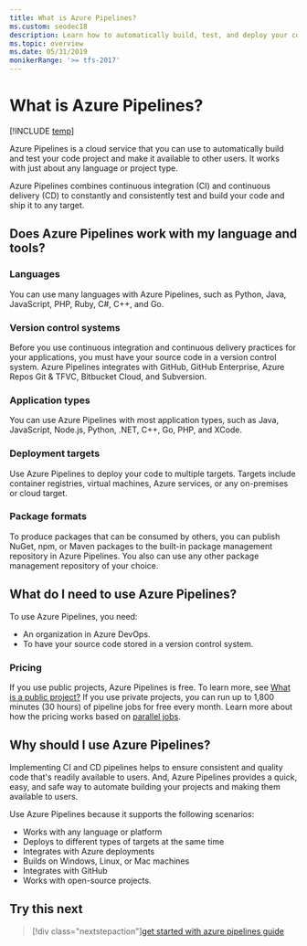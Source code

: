 ```yaml
---
title: What is Azure Pipelines?
ms.custom: seodec18
description: Learn how to automatically build, test, and deploy your code with Azure Pipelines
ms.topic: overview
ms.date: 05/31/2019
monikerRange: '>= tfs-2017'
---
```


# What is Azure Pipelines?

[!INCLUDE [temp](../../includes/version-tfs-2017-through-vsts.md)]

Azure Pipelines is a cloud service that you can use to automatically
build and test your code project and make it available to other users.
It works with just about any language or project type.

Azure Pipelines combines continuous integration (CI) and continuous
delivery (CD) to constantly and consistently test and build your code
and ship it to any target.

## Does Azure Pipelines work with my language and tools?

### Languages

You can use many languages with Azure Pipelines, such as Python, Java, JavaScript, PHP, Ruby, C#, C++, and Go.

### Version control systems

Before you use continuous integration and continuous delivery practices for your applications, you must have your source code in a version control system. Azure Pipelines integrates with GitHub, GitHub Enterprise, Azure Repos Git & TFVC, Bitbucket Cloud, and Subversion.

### Application types

You can use Azure Pipelines with most application types, such as Java, JavaScript, Node.js, Python, .NET, C++, Go, PHP, and XCode.

### Deployment targets

Use Azure Pipelines to deploy your code to multiple targets. Targets include container registries, virtual machines, Azure services, or any on-premises or cloud target.

### Package formats

To produce packages that can be consumed by others, you can publish NuGet, npm, or Maven packages to the built-in package management repository in Azure Pipelines. You also can use any other package management repository of your choice.

## What do I need to use Azure Pipelines?

To use Azure Pipelines, you need:

* An organization in Azure DevOps.
* To have your source code stored in a version control system.

### Pricing

If you use public projects, Azure Pipelines is free. To learn more, see [What is a public project?](../../organizations/public/about-public-projects.md)
If you use private projects, you can run up to 1,800 minutes (30 hours) of pipeline jobs for free every month.
Learn more about how the pricing works based on [parallel jobs](../licensing/concurrent-jobs.md).

## Why should I use Azure Pipelines?

Implementing CI and CD pipelines helps to ensure consistent and quality code that's readily available to users.
And, Azure Pipelines provides a quick, easy, and safe way to automate building your projects and making them available to users.

Use Azure Pipelines because it supports the following scenarios:

* Works with any language or platform
* Deploys to different types of targets at the same time
* Integrates with Azure deployments
* Builds on Windows, Linux, or Mac machines
* Integrates with GitHub
* Works with open-source projects.

## Try this next

> [!div class="nextstepaction"][get started with azure pipelines guide](pipelines-get-started.md)
